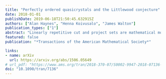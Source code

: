 ```yaml
---
title: "Perfectly ordered quasicrystals and the Littlewood conjecture"
date: 2018-01-01
publishDate: 2019-06-18T21:50:45.632915Z
authors: ["Alan Haynes", "Henna Koivusalo", "James Walton"]
publication_types: ["1"]
abstract: "Linearly repetitive cut and project sets are mathematical models for perfectly ordered quasicrystals. In a previous paper we presented a characterization of linearly repetitive cut and project sets. In this paper we extend the classical definition of linear repetitivity to try to discover whether or not there is a natural class of cut and project sets which are models for quasicrystals which are better than `perfectly ordered'. In the positive direction, we demonstrate an uncountable collection of such sets (in fact, a collection with large Hausdorff dimension) for every choice of dimension of the physical space. On the other hand, we show that, for many natural versions of the problems under consideration, the existence of these sets turns out to be equivalent to the negation of a well-known open problem in Diophantine approximation, the Littlewood conjecture."
featured: false
publication: "*Transactions of the American Mathematical Society*"

links:
- name: arXiv
  url: https://arxiv.org/abs/1506.05649
# url_pdf: "https://www.ams.org/tran/2018-370-07/S0002-9947-2018-07136-7/"
doi: "10.1090/tran/7136"
---
```


